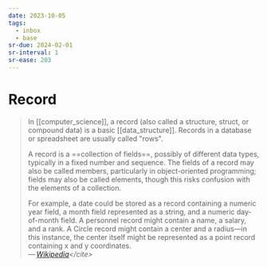 ```yaml
---
date: 2023-10-05
tags:
  - inbox
  - base
sr-due: 2024-02-01
sr-interval: 1
sr-ease: 203
---
```

# Record

> In [[computer_science]], a record (also called a structure, struct, or
> compound data) is a basic [[data_structure]]. Records in a database or
> spreadsheet are usually called "rows".
>
> A record is a ==collection of fields==, possibly of different data types,
> typically in a fixed number and sequence. The fields of a record may also be
> called members, particularly in object-oriented programming; fields may also
> be called elements, though this risks confusion with the elements of a
> collection.
>
> For example, a date could be stored as a record containing a numeric year
> field, a month field represented as a string, and a numeric day-of-month
> field. A personnel record might contain a name, a salary, and a rank. A Circle
> record might contain a center and a radius—in this instance, the center itself
> might be represented as a point record containing x and y coordinates.\
> — <cite>[Wikipedia](https://en.wikipedia.org/wiki/Record_\(computer_science\))</cite>
